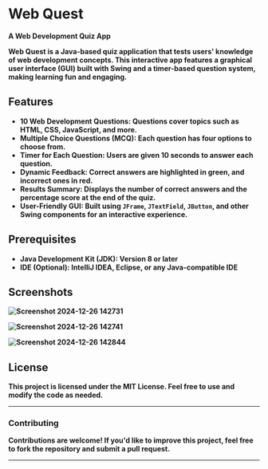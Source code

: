 # Web Quest 
<b>A Web Development Quiz App <b>

**Web Quest** is a Java-based quiz application that tests users' knowledge of web development concepts. This interactive app features a graphical user interface (GUI) built with Swing and a timer-based question system, making learning fun and engaging.

## Features

- **10 Web Development Questions**: Questions cover topics such as HTML, CSS, JavaScript, and more.
- **Multiple Choice Questions (MCQ)**: Each question has four options to choose from.
- **Timer for Each Question**: Users are given 10 seconds to answer each question.
- **Dynamic Feedback**: Correct answers are highlighted in green, and incorrect ones in red.
- **Results Summary**: Displays the number of correct answers and the percentage score at the end of the quiz.
- **User-Friendly GUI**: Built using `JFrame`, `JTextField`, `JButton`, and other Swing components for an interactive experience.

## Prerequisites

- **Java Development Kit (JDK)**: Version 8 or later
- **IDE** (Optional): IntelliJ IDEA, Eclipse, or any Java-compatible IDE

## Screenshots
![Screenshot 2024-12-26 142731](https://github.com/user-attachments/assets/3eb92dd4-f11a-4d3e-9570-fe902e0389ea)

![Screenshot 2024-12-26 142741](https://github.com/user-attachments/assets/275dad1b-8565-4b05-9cf1-bce55521c5bd)

![Screenshot 2024-12-26 142844](https://github.com/user-attachments/assets/a9799ff7-191f-4dea-8046-51f7bedc54e4)

## License 
This project is licensed under the MIT License. Feel free to use and modify the code as needed.

---

### Contributing 
Contributions are welcome! If you'd like to improve this project, feel free to fork the repository and submit a pull request.

---
